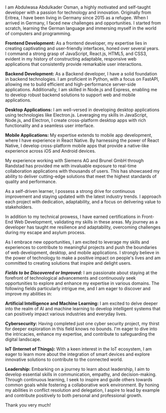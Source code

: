 I am Abdulwasa Abdulkader Osman, a highly motivated and self-taught developer with a passion for technology and innovation. Originally from Eritrea, I have been living in Germany since 2015 as a refugee. When I arrived in Germany, I faced new challenges and opportunities. I started from scratch, learning the German language and immersing myself in the world of computers and programming.

**Frontend Development:** 
As a frontend developer, my expertise lies in creating captivating and user-friendly interfaces, honed over several years. I command a strong grasp of JavaScript, React.js, HTML5, and CSS3, evident in my history of constructing adaptable, responsive web applications that consistently provide remarkable user interactions.

**Backend Development:** 
As a Backend developer, I have a solid foundation in backend technologies. I am proficient in Python, with a focus on FastAPI, allowing me to build efficient and high-performance server-side applications. Additionally, I am skilled in Node.js and Express, enabling me to develop robust backend solutions to support web and mobile applications.

**Desktop Applications:** 
I am well-versed in developing desktop applications using technologies like Electron.js. Leveraging my skills in JavaScript, Node.js, and Electron, I create cross-platform desktop apps with rich functionality and a seamless user interface.

**Mobile Applications:** 
My expertise extends to mobile app development, where I have experience in React Native. By harnessing the power of React Native, I develop cross-platform mobile apps that provide a native-like experience across iOS and Android devices.

My experience working with Siemens AG and Brunel GmbH through Randstad has provided me with invaluable exposure to real-time collaboration applications with thousands of users. This has showcased my ability to deliver cutting-edge solutions that meet the highest standards of quality and performance.

As a self-driven learner, I possess a strong drive for continuous improvement and staying updated with the latest industry trends. I approach each project with dedication, adaptability, and a focus on delivering value to stakeholders.

In addition to my technical prowess, I have earned certifications in Front-End Web Development, validating my skills in these areas. My journey as a developer has taught me resilience and adaptability, overcoming challenges during my escape and asylum process.

As I embrace new opportunities, I am excited to leverage my skills and experiences to contribute to meaningful projects and push the boundaries of web development, desktop, and mobile applications. I strongly believe in the power of technology to make a positive impact on people's lives and am committed to creating solutions that inspire and delight users.

***Fields to be Discovered or Improved:***
I am passionate about staying at the forefront of technological advancements and continuously seek opportunities to explore and enhance my expertise in various domains. The following fields particularly intrigue me, and I am eager to discover and improve my abilities in:

**Artificial Intelligence and Machine Learning:** 
I am excited to delve deeper into the realm of AI and machine learning to develop intelligent systems that can positively impact various industries and everyday lives.

**Cybersecurity:** 
Having completed just one cyber security project, my thirst for deeper exploration in this field knows no bounds. I'm eager to dive into the intricacies, enhance my expertise, and contribute to safeguarding the digital landscape.

**IoT (Internet of Things):** 
With a keen interest in the IoT ecosystem, I am eager to learn more about the integration of smart devices and explore innovative solutions to contribute to the connected world.

**Leadership:** 
Embarking on a journey to learn about leadership, I aim to develop essential skills in communication, empathy, and decision-making. Through continuous learning, I seek to inspire and guide others towards common goals while fostering a collaborative work environment. By honing my abilities in conflict resolution and delegation, I aspire to lead by example and contribute positively to both personal and professional growth.


Thank you very much!

